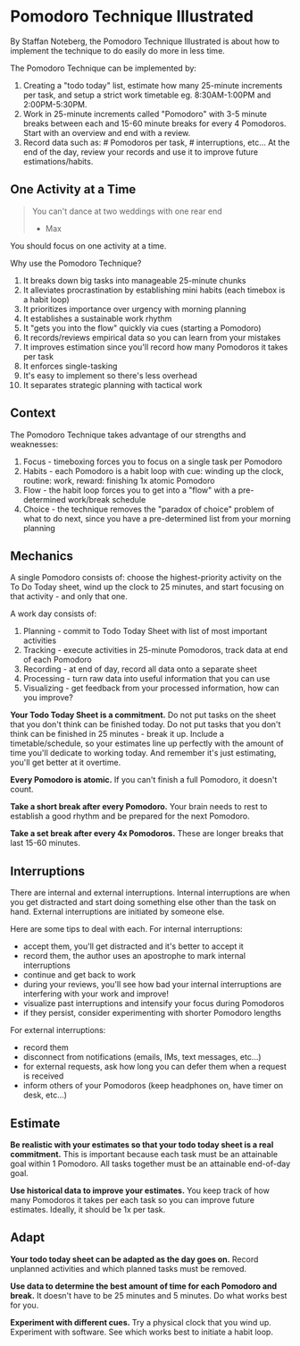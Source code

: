 # Pomodoro Technique Illustrated

By Staffan Noteberg, the Pomodoro Technique Illustrated is about how to implement the technique to
do easily do more in less time.

The Pomodoro Technique can be implemented by:

1. Creating a "todo today" list, estimate how many 25-minute increments per task, and setup a strict
   work timetable eg. 8:30AM-1:00PM and 2:00PM-5:30PM.
2. Work in 25-minute increments called "Pomodoro" with 3-5 minute breaks between each and 15-60
   minute breaks for every 4 Pomodoros. Start with an overview and end with a review.
3. Record data such as: # Pomodoros per task, # interruptions, etc... At the end of the day, review
   your records and use it to improve future estimations/habits.

## One Activity at a Time

> You can't dance at two weddings with one rear end
> - Max

You should focus on one activity at a time.

Why use the Pomodoro Technique?

1. It breaks down big tasks into manageable 25-minute chunks
2. It alleviates procrastination by establishing mini habits (each timebox is a habit loop)
3. It prioritizes importance over urgency with morning planning
4. It establishes a sustainable work rhythm
5. It "gets you into the flow" quickly via cues (starting a Pomodoro)
6. It records/reviews empirical data so you can learn from your mistakes
7. It improves estimation since you'll record how many Pomodoros it takes per task
8. It enforces single-tasking
9. It's easy to implement so there's less overhead
10. It separates strategic planning with tactical work

## Context

The Pomodoro Technique takes advantage of our strengths and weaknesses:

1. Focus - timeboxing forces you to focus on a single task per Pomodoro
2. Habits - each Pomodoro is a habit loop with cue: winding up the clock, routine: work, reward:
   finishing 1x atomic Pomodoro
3. Flow - the habit loop forces you to get into a "flow" with a pre-determined work/break schedule
4. Choice - the technique removes the "paradox of choice" problem of what to do next, since you have
   a pre-determined list from your morning planning

## Mechanics

A single Pomodoro consists of: choose the highest-priority activity on the To Do Today sheet, wind
up the clock to 25 minutes, and start focusing on that activity - and only that one.

A work day consists of:

1. Planning - commit to Todo Today Sheet with list of most important activities
2. Tracking - execute activities in 25-minute Pomodoros, track data at end of each Pomodoro
3. Recording - at end of day, record all data onto a separate sheet
4. Processing - turn raw data into useful information that you can use
5. Visualizing - get feedback from your processed information, how can you improve?

**Your Todo Today Sheet is a commitment.** Do not put tasks on the sheet that you don't think can be
finished today. Do not put tasks that you don't think can be finished in 25 minutes - break it up.
Include a timetable/schedule, so your estimates line up perfectly with the amount of time you'll
dedicate to working today. And remember it's just estimating, you'll get better at it overtime.

**Every Pomodoro is atomic.** If you can't finish a full Pomodoro, it doesn't count.

**Take a short break after every Pomodoro.** Your brain needs to rest to establish a good rhythm and
be prepared for the next Pomodoro.

**Take a set break after every 4x Pomodoros.** These are longer breaks that last 15-60 minutes.

## Interruptions

There are internal and external interruptions. Internal interruptions are when you get distracted
and start doing something else other than the task on hand. External interruptions are initiated by
someone else.

Here are some tips to deal with each. For internal interruptions:

* accept them, you'll get distracted and it's better to accept it
* record them, the author uses an apostrophe to mark internal interruptions
* continue and get back to work
* during your reviews, you'll see how bad your internal interruptions are interfering with your work
  and improve!
* visualize past interruptions and intensify your focus during Pomodoros
* if they persist, consider experimenting with shorter Pomodoro lengths

For external interruptions:

* record them
* disconnect from notifications (emails, IMs, text messages, etc...)
* for external requests, ask how long you can defer them when a request is received
* inform others of your Pomodoros (keep headphones on, have timer on desk, etc...)

## Estimate

**Be realistic with your estimates so that your todo today sheet is a real commitment.** This is
important because each task must be an attainable goal within 1 Pomodoro. All tasks together must be
an attainable end-of-day goal.

**Use historical data to improve your estimates.** You keep track of how many Pomodoros it takes per
each task so you can improve future estimates. Ideally, it should be 1x per task.

## Adapt

**Your todo today sheet can be adapted as the day goes on.** Record unplanned activities and which
planned tasks must be removed.

**Use data to determine the best amount of time for each Pomodoro and break.** It doesn't have to be
25 minutes and 5 minutes. Do what works best for you.

**Experiment with different cues.** Try a physical clock that you wind up. Experiment with software.
See which works best to initiate a habit loop.